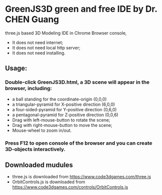 # GreenJS3D green and free IDE by Dr. CHEN Guang
three.js based 3D Modeling IDE in Chrome Browser console, 
- It does not need internet; 
- It does not need local http server; 
- It does not need installing.

## Usage:
### Double-click GreenJS3D.html, a 3D scene will appear in the browser, including:
- a ball standing for the coordinate-origin (0,0,0)
- a triangular-pyramid for X-positive direction (6,0,0)
- a four-sided-pyramid for Y-positive direction (0,6,0)
- a pentagonal-pyramid for Z-positive direction (0,0,6)
- Drag with left-mouse-button to rotate the scene; 
- Drag with right-mouse-button to move the scene; 
- Mouse-wheel to zoom in/out.

### Press F12 to open console of the browser and you can create 3D-objects interactively.

## Downloaded mudules
- three.js is downloaded from https://www.code3dgames.com/three.js
- OrbitControls.js is downloaded from https://www.code3dgames.com/controls/OrbitControls.js
